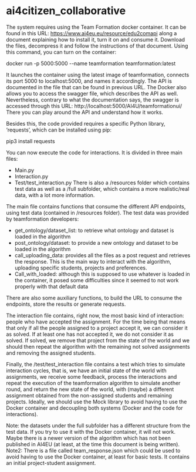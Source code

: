 # ai4citizen_collaborative

The system requires using the Team Formation docker container. It can be found in this URL: https://www.ai4eu.eu/resource/edu2comapi along a document explaining how to install it, turn it on and consume it.
Download the files, decompress it and follow the instructions of that document.
Using this command, you can turn on the container:

docker run -p 5000:5000 --name teamformation teamformation:latest

It launches the container using the latest image of teamformation, connects its port 5000 to localhost:5000, and names it accordingly.
The API is documented in the file that can be found in previous URL. The Docker also allows you to access the swagger file, which describes the API as well. Nevertheless, contrary to what the documentation says, the swagger is accessed through this URL: http://localhost:5000/AI4U/teamformationui/
There you can play around the API and understand how it works.

Besides this, the code provided requires a specific Python library, ‘requests’, which can be installed using pip:

pip3 install requests

You can now execute the code for interactions. It is divided in three main files:
-	Main.py
-	Interaction.py
-	Test/test_interaction.py
There is also a /resources folder which contains test data as well as a /full subfolder, which contains a more realistic/real data, with a lot more information.

The main file contains functions that consume the different API endpoints, using test data (contained in /resources folder). The test data was provided by teamformation developers:
	
-	get_ontology/dataset_list: to retrieve what ontology and dataset is loaded in the algorithm
-	post_ontology/dataset: to provide a new ontology and dataset to be loaded in the algorithm
-	call_uploading_data: provides all the files as a post request and retrieves the response. This is the main way to interact with the algorithm, uploading specific students, projects and preferences.
-	Call_with_loaded: although this is supposed to use whatever is loaded in the container, it posed some difficulties since it seemed to not work properly with that default data

There are also some auxiliary functions, to build the URL to consume the endpoints, store the results or generate requests.
 
The interaction file contains, right now, the most basic kind of interaction: people who have accepted the assignment. For the time being that means that only if all the people assigned to a project accept it, we can consider it as solved. If at least one has not accepted it, we do not consider it as solved. If solved, we remove that project from the state of the world and we should then repeat the algorithm with the remaining not solved assignments and removing the assigned students.

Finally, the /test/test_interaction file contains a test which tries to simulate interaction cycles, that is, we have an initial state of the world with assignments, we receive some feedback, process the interactions and repeat the execution of the teamformation algorithm to simulate another round, and return the new state of the world, with (maybe) a different assignment obtained from the non-assigned students and remaining projects. Ideally, we should use the Mock library to avoid having to use the Docker container and decoupling both systems (Docker and the code for interactions).

Note: the datasets under the full subfolder has a different structure from the test data. If you try to use it with the Docker container, it will not work. Maybe there is a newer version of the algorithm which has not been published in AI4EU (at least, at the time this document is being written).
Note2: There is a file called team_response.json which could be used to avoid having to use the Docker container, at least for basic tests. It contains an initial project-student assignment.
